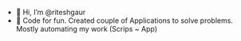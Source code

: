 - 👋 Hi, I’m @riteshgaur
- 👀 Code for fun. Created couple of Applications to solve problems. Mostly automating my work (Scrips ~ App)


<!---
riteshgaur/riteshgaur is a ✨ special ✨ repository because its `README.md` (this file) appears on your GitHub profile.
You can click the Preview link to take a look at your changes.
--->
